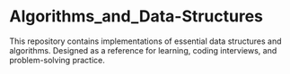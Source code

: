 # Algorithms_and_Data-Structures
This repository contains implementations of essential data structures and algorithms. Designed as a reference for learning, coding interviews, and problem-solving practice.
